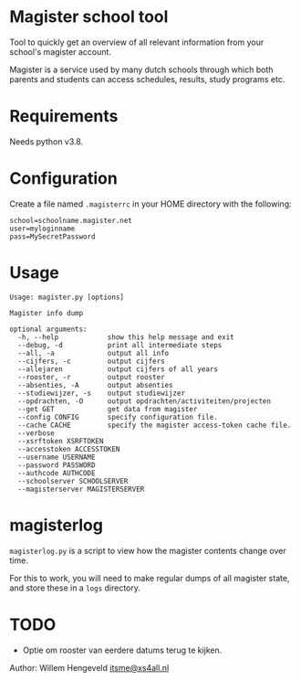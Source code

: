 Magister school tool
====================

Tool to quickly get an overview of all relevant information from your school's magister account.

Magister is a service used by many dutch schools through which both parents and students can access
schedules, results, study programs etc.

Requirements
============

Needs python v3.8.

Configuration
=============

Create a file named `.magisterrc` in your HOME directory with the following:

    school=schoolname.magister.net
    user=myloginname
    pass=MySecretPassword


Usage
=====

    Usage: magister.py [options]

    Magister info dump

    optional arguments:
      -h, --help            show this help message and exit
      --debug, -d           print all intermediate steps
      --all, -a             output all info
      --cijfers, -c         output cijfers
      --allejaren           output cijfers of all years
      --rooster, -r         output rooster
      --absenties, -A       output absenties
      --studiewijzer, -s    output studiewijzer
      --opdrachten, -O      output opdrachten/activiteiten/projecten
      --get GET             get data from magister
      --config CONFIG       specify configuration file.
      --cache CACHE         specify the magister access-token cache file.
      --verbose
      --xsrftoken XSRFTOKEN
      --accesstoken ACCESSTOKEN
      --username USERNAME
      --password PASSWORD
      --authcode AUTHCODE
      --schoolserver SCHOOLSERVER
      --magisterserver MAGISTERSERVER


magisterlog
===========

`magisterlog.py` is a script to view how the magister contents change over time.

For this to work, you will need to make regular dumps of all magister state, and store these in a `logs` directory.


TODO
====

 * Optie om rooster van eerdere datums terug te kijken.



Author: Willem Hengeveld <itsme@xs4all.nl>

